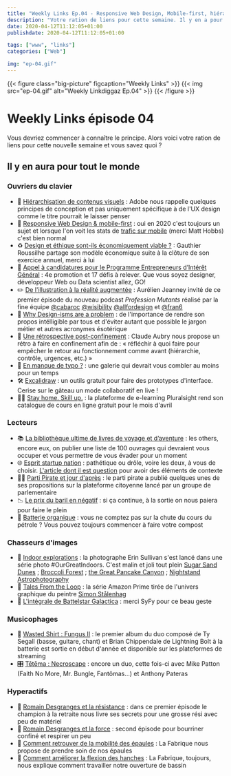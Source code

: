 ```yaml
---
title: "Weekly Links Ep.04 - Responsive Web Design, Mobile-first, hiérarchisation... et distractions"
description: "Votre ration de liens pour cette semaine. Il y en a pour tout le monde : travailleurs du Web, lecteurs, collectionneurs d'images, geeks, mélomanes ou sportifs"
date: 2020-04-12T11:12:05+01:00
publishdate: 2020-04-12T11:12:05+01:00

tags: ["www", "links"]
categories: ["Web"]

img: "ep-04.gif"
---
```


{{< figure class="big-picture" figcaption="Weekly Links" >}}
  {{< img src="ep-04.gif" alt="Weekly Linkdiggaz Ep.04" >}}
{{< /figure >}}

# Weekly Links épisode 04

Vous devriez commencer à connaître le principe. Alors voici votre ration de liens pour cette nouvelle semaine et vous savez quoi&nbsp;?

## Il y en aura pour tout le monde

### Ouvriers du clavier

- 📏 <a href="https://xd.adobe.com/ideas/process/information-architecture/visual-hierarchy-principles-examples/" hreflang="en">Hiérarchisation de contenus visuels</a>&nbsp;: Adobe nous rappelle quelques principes de conception et pas uniquement spécifique à de l'UX design comme le titre pourrait le laisser penser
- 📱 <a href="https://dev.to/kevinpowell/stop-making-responsive-websites-the-hard-way-kgb" hreflang="en" lang="en">Responsive Web Design & mobile-first</a>&nbsp;: oui en 2020 c'est toujours un sujet et lorsque l'on voit les stats de [trafic sur mobile](https://twitter.com/TheRealNooshu/status/1247565234887327746) (merci Matt Hobbs) c'est bien normal
- ♻️ [Design et éthique sont-ils économiquement viable&nbsp;?](http://www.gauthierroussilhe.com/fr/posts/activite-2019-2020)&nbsp;: Gauthier Roussilhe partage son modèle économique suite à la clôture de son exercice annuel, merci à lui
- 📢 [Appel à candidatures pour le Programme Entrepreneurs d’Intérêt Général](https://www.etalab.gouv.fr/programme-entrepreneurs-dinteret-general-decouvrez-les-17-defis-de-la-quatrieme-promotion)&nbsp;: 4e promotion et 17 défis à relever. Que vous soyez designer, développeur Web ou Data scientist allez, GO!
- ✏️ [De l'illustration à la réalité augmentée](https://youtu.be/vH_X2V7L8AQ)&nbsp;: Aurélien Jeanney invité de ce premier épisode du nouveau podcast *Profession Mutants* réalisé par la fine équipe [@cabaroc](https://twitter.com/cabaroc) [@wisibility](https://twitter.com/wisibility) [@allfordesign](https://twitter.com/allfordesign) et [@fran6](https://twitter.com/Fran6)
- 🙊 <a href="https://uxdesign.cc/why-design-isms-are-a-problem-8bb27f7450a6" hreflang="en" lang="en">Why Design-isms are a problem</a>&nbsp;: de l'importance de rendre son propos intélligible par tous et d'éviter autant que possible le jargon métier et autres acronymes ésotérique
- 🔄 [Une rétrospective post-confinement](http://www.aubryconseil.com/post/Retro-confinement)&nbsp;: Claude Aubry nous propose un rétro à faire en confinement afin de&nbsp;: «&nbsp;réfléchir à quoi faire pour empêcher le retour au fonctionnement comme avant (hiérarchie, contrôle, urgences, etc.)&nbsp;»
- 👮 <a href="https://typespecimens.io/" hreflang="en">En manque de typo&nbsp;?</a>&nbsp;: une galerie qui devrait vous combler au moins pour un temps
- 🛠️ <a href="https://excalidraw.com/" hreflang="en" lang="en">Excalidraw</a>&nbsp;: un outils gratuit pour faire des prototypes d'interface. Cerise sur le gâteau un mode collaboratif en live&nbsp;! 
- 👨‍💻 <a href="https://www.pluralsight.com/offer/2020/free-april-month?aid=7014Q0000022afMQAQ&promo=&oid=7014Q0000022aAOQA" hreflang="en" lang="en">Stay home. Skill up.</a>&nbsp;: la plateforme de e-learning Pluralsight rend son catalogue de cours en ligne gratuit pour le mois d'avril

### Lecteurs

- 📚 [La bibliothèque ultime de livres de voyage et d’aventure](https://www.lesothers.com/100-livres-voyage-aventure-5)&nbsp;: les others, encore eux, on publier une liste de 100 ouvrages qui devraient vous occuper et vous permettre de vous évader pour un moment
- 🌐 [Esprit startup nation](https://open-time.net/post/2020/04/05/Esprit-startup)&nbsp;: pathétique ou drôle, voire les deux, à vous de choisir. [L'article dont il est question](https://mariejulien.com/post/2016/05/22/Startups-de-merde%2C-vous-devriez-avoir-honte) pour avoir des éléments de contexte
- 🏴‍☠️ [Parti Pirate et jour d'après](https://lejourdapres.parlement-ouvert.fr/profiles/partipirate/activity)&nbsp;: le parti pirate a publié quelques unes de ses propositions sur la plateforme citoyenne lancé par un groupe de parlementaire 
- 📉 <a href="https://www.bloomberg.com/news/articles/2020-03-19/the-idea-of-negative-oil-prices-is-more-realistic-than-you-think" hreflang="en">Le prix du baril en négatif</a>&nbsp;: si ça continue, à la sortie on nous paiera pour faire le plein
- 🔋 <a href="https://www.stuff.co.nz/motoring/120798671/mercedesbenz-has-created-an-organic-battery" hreflang="en">Batterie organique</a>&nbsp;: vous ne comptez pas sur la chute du cours du pétrole&nbsp;? Vous pouvez toujours commencer à faire votre compost

### Chasseurs d'images

- 📸 <a href="https://twitter.com/erinoutdoors/status/1244811777797283842" hreflang="en" lang="en">Indoor explorations</a>&nbsp;: la photographe Erin Sullivan s'est lancé dans une série photo #OurGreatIndoors. C'est malin et joli tout plein [Sugar Sand Dunes](https://twitter.com/erinoutdoors/status/1246257637936644096) ; [Broccoli Forest](https://twitter.com/erinoutdoors/status/1245210875843104769) ; [the Great Pancake Canyon](https://twitter.com/erinoutdoors/status/1247326598241513472) ; [Nightstand Astrophotography](https://twitter.com/erinoutdoors/status/1246563815182888960)
- 🤖 <a href="https://youtu.be/1htuNZp82Ck" hreflang="en" lang="en">Tales From the Loop</a>&nbsp;: la série Amazon Prime tirée de l'univers graphique du peintre <a href="http://www.simonstalenhag.se/" hreflang="en">Simon Stålenhag</a>
- 🌌 <a href="https://www.syfy.com/battlestargalactica" hreflang="en">L'intégrale de Battelstar Galactica</a>&nbsp;: merci SyFy pour ce beau geste

### Musicophages

- 🥁 [Wasted Shirt : Fungus II](https://www.youtube.com/watch?v=H-Ek1alZh8Y)&nbsp;: le premier album du duo composé de Ty Segall (basse, guitare, chant) et Brian Chippendale de Lightning Bolt à la batterie est sortie en début d'année et disponible sur les plateformes de streaming
- 🎛️ [Tētēma : Necroscape](https://youtu.be/SHH1uSVWEkQ)&nbsp;: encore un duo, cette fois-ci avec Mike Patton (Faith No More, Mr. Bungle, Fantômas…) et Anthony Pateras

### Hyperactifs

- 🧗 [Romain Desgranges et la résistance](https://www.youtube.com/watch?v=SsFbWZO_h88) : dans ce premier épisode le champion à la retraite nous livre ses secrets pour une grosse rési avec peu de matériel
- 💪 [Romain Desgranges et la force](https://www.youtube.com/watch?v=zalq0KJFIzg) : second épisode pour bourriner confiné et respirer un peu
- 🤸 [Comment retrouver de la mobilité des épaules](https://youtu.be/2XsJ65ubUjY) : La Fabrique nous propose de prendre soin de nos épaules
- 🧘 [Comment améliorer la flexion des hanches](https://youtu.be/UFAjcTS5miE) : La Fabrique, toujours, nous explique comment travailler notre ouverture de bassin